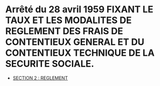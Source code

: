 # Arrêté du 28 avril 1959 FIXANT LE TAUX ET LES MODALITES DE REGLEMENT DES FRAIS DE CONTENTIEUX GENERAL ET DU CONTENTIEUX TECHNIQUE DE LA SECURITE SOCIALE.

- [SECTION 2 : REGLEMENT](section-2)
